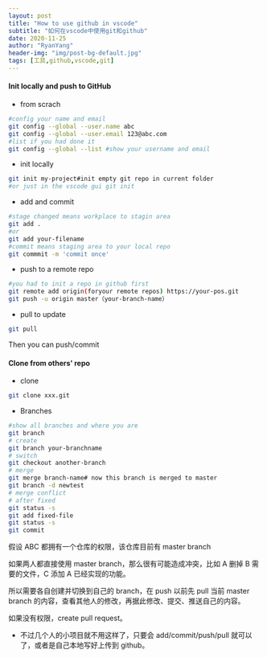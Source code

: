 ```yaml
---
layout: post
title: "How to use github in vscode"
subtitle: "如何在vscode中使用git和github"
date: 2020-11-25
author: "RyanYang"
header-img: "img/post-bg-default.jpg"
tags: [工具,github,vscode,git]
---
```


#### Init locally and push to GitHub

- from scrach

```bash
#config your name and email
git config --global --user.name abc
git config --global --user.email 123@abc.com
#list if you had done it
git config --global --list #show your username and email
```

- init locally

```bash
git init my-project#init empty git repo in current folder
#or just in the vscode gui git init
```

- add and commit

```bash
#stage changed means workplace to stagin area
git add .
#or
git add your-filename
#commit means staging area to your local repo
git commmit -m 'commit once'
```

- push to a remote repo

```bash
#you had to init a repo in github first
git remote add origin(foryour remote repos) https://your-pos.git
git push -u origin master（your-branch-name）
```

- pull to update

```bash
git pull
```

Then you can push/commit

#### Clone from others' repo

- clone

```bash
git clone xxx.git
```

- Branches

```bash
#show all branches and where you are
git branch
# create
git branch your-branchname
# switch
git checkout another-branch
# merge
git merge branch-name# now this branch is merged to master
git branch -d newtest
# merge conflict
# after fixed
git status -s
git add fixed-file
git status -s
git commit
```

假设 ABC 都拥有一个仓库的权限，该仓库目前有 master branch

如果两人都直接使用 master branch，那么很有可能造成冲突，比如 A 删掉 B 需要的文件，C 添加 A 已经实现的功能。

所以需要各自创建并切换到自己的 branch，在 push 以前先 pull 当前 master branch 的内容，查看其他人的修改，再据此修改、提交、推送自己的内容。

如果没有权限，create pull request。

- 不过几个人的小项目就不用这样了，只要会 add/commit/push/pull 就可以了，或者是自己本地写好上传到 github。